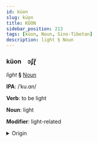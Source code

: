 ```yaml
---
id: küon
slug: küon
title: KÜON
sidebar_position: 213
tags: [küon, Noun, Sino-Tibetan]
description: light § Noun
---
```


### küon&emsp;<span kind="abugida">ɔʄɽ̃</span>

*light* **§** [Noun](../../tags/Noun)

**IPA**: /ˈku.ɑn/

**Verb**: to be light

**Noun**: light

**Modifier**: light-related

<details>
    <summary>Origin</summary>
    Mandarin 光 guāng /ku̯ɑŋ/<br/>
    <em>Sino-Tibetan Language Family</em>
</details>